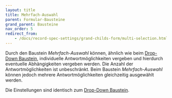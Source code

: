 ```yaml
---
layout: title
title: Mehrfach-Auswahl
parent: Formular-Bausteine
grand_parent: Bausteine
nav_order: 5
redirect_from:
    - /docs/record-spec-settings/grand-childs-form/multi-selection.html
---
```


Durch den Baustein _Mehrfach-Auswahl_ können, ähnlich wie beim [Drop-Down Baustein](/docs/record-spec-settings/grand-childs-form/drop-down.html), individuelle Antwortmöglichkeiten vergeben und hierdurch eventuelle Abhängigkeiten vergeben werden. Die Anzahl der Antwortmöglichkeiten ist unbeschränkt.
Beim Baustein _Mehrfach-Auswahl_ können jedoch mehrere Antwortmöglichkeiten gleichzeitig ausgewählt werden.

Die Einstellungen sind identisch zum [Drop-Down Baustein](/docs/record-spec-settings/grand-childs-form/drop-down.html).
